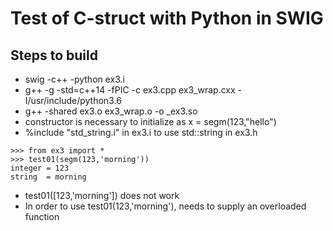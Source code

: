 # Test of C-struct with Python in SWIG
## Steps to build
- swig -c++ -python ex3.i
- g++ -g -std=c++14 -fPIC -c ex3.cpp ex3_wrap.cxx -I/usr/include/python3.6
- g++ -shared ex3.o ex3_wrap.o -o _ex3.so
- constructor is necessary to initialize as x = segm(123,"hello")
- %include "std_string.i" in ex3.i to use std::string in ex3.h
```
>>> from ex3 import *
>>> test01(segm(123,'morning'))
integer = 123
string  = morning
```
- test01([123,'morning']) does not work
- In order to use test01(123,'morning'), needs to supply an overloaded function
